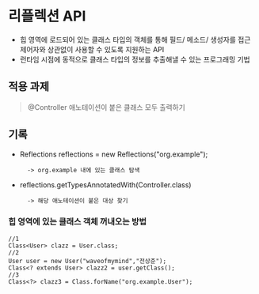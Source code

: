 # 리플렉션 API

- 힙 영역에 로드되어 있는 클래스 타입의 객체를 통해 필드/ 메소드/ 생성자를 접근 제어자와 상관없이 사용할 수 있도록 지원하는 API
- 런타임 시점에 동적으로 클래스 타입의 정보를 추출해낼 수 있는 프로그래밍 기법

## 적용 과제

> @Controller 애노테이션이 붙은 클래스 모두 출력하기

## 기록

- Reflections reflections = new Reflections("org.example");
        
        -> org.example 내에 있는 클래스 탐색
        
- reflections.getTypesAnnotatedWith(Controller.class) 

        -> 해당 애노테이션이 붙은 대상 찾기
        
### 힙 영역에 있는 클래스 객체 꺼내오는 방법

```
//1
Class<User> clazz = User.class;
//2
User user = new User("waveofmymind","전상준");
Class<? extends User> clazz2 = user.getClass();
//3
Class<?> clazz3 = Class.forName("org.example.User");
```
